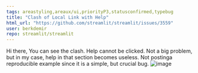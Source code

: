 ```yaml
---
tags: areastyling,areaux/ui,priorityP3,statusconfirmed,typebug
title: "Clash of Local Link with Help"
html_url: "https://github.com/streamlit/streamlit/issues/3559"
user: berkdemir
repo: streamlit/streamlit
---
```


Hi there,
You can see the clash. Help cannot be clicked. Not a big problem, but in my case, help in that section becomes useless. Not postinga reproducible example since it is a simple, but crucial bug.
![image](https://user-images.githubusercontent.com/40423004/125799370-f084bfd9-9cf0-4119-978a-f5ec1401ef4d.png)
